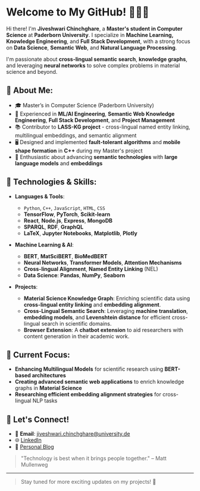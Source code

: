 # Welcome to My GitHub! 👩‍💻✨

Hi there! I'm **Jiveshwari Chinchghare**, a **Master's student in Computer Science** at **Paderborn University**. I specialize in **Machine Learning, Knowledge Engineering**, and **Full Stack Development**, with a strong focus on **Data Science**, **Semantic Web**, and **Natural Language Processing**.

I'm passionate about **cross-lingual semantic search**, **knowledge graphs**, and leveraging **neural networks** to solve complex problems in material science and beyond.

## 🌟 About Me:
- 🎓 Master’s in Computer Science (Paderborn University)
- 💼 Experienced in **ML/AI Engineering**, **Semantic Web Knowledge Engineering**, **Full Stack Development**, and **Project Management**
- 📚 Contributor to **LASS-KG project** - cross-lingual named entity linking, multilingual embeddings, and semantic alignment
- 🖥️ Designed and implemented **fault-tolerant algorithms** and **mobile shape formation** in **C++** during my Master's project
- 🧠 Enthusiastic about advancing **semantic technologies** with **large language models** and **embeddings**

## 🔧 Technologies & Skills:
- **Languages & Tools**: 
    - `Python`, `C++`, `JavaScript`, `HTML`, `CSS`
    - **TensorFlow**, **PyTorch**, **Scikit-learn**
    - **React**, **Node.js**, **Express**, **MongoDB**
    - **SPARQL**, **RDF**, **GraphQL**
    - **LaTeX**, **Jupyter Notebooks**, **Matplotlib**, **Plotly**

- **Machine Learning & AI**: 
    - **BERT**, **MatSciBERT**, **BioMedBERT**
    - **Neural Networks**, **Transformer Models**, **Attention Mechanisms**
    - **Cross-lingual Alignment**, **Named Entity Linking** (NEL)
    - **Data Science**: **Pandas**, **NumPy**, **Seaborn**
  
- **Projects**:
    - **Material Science Knowledge Graph**: Enriching scientific data using **cross-lingual entity linking** and **embedding alignment**.
    - **Cross-Lingual Semantic Search**: Leveraging **machine translation**, **embedding models**, and **Levenshtein distance** for efficient cross-lingual search in scientific domains.
    - **Browser Extension**: A **chatbot extension** to aid researchers with content generation in their academic work.

## 🌱 Current Focus:
- **Enhancing Multilingual Models** for scientific research using **BERT-based architectures**
- **Creating advanced semantic web applications** to enrich knowledge graphs in **Material Science**
- **Researching efficient embedding alignment strategies** for cross-lingual NLP tasks

## 💬 Let's Connect!
- 📧 **Email**: jiveshwari.chinchghare@university.de
- 🌐 [LinkedIn](https://www.linkedin.com/in/jiveshwari/)
- 🌱 [Personal Blog](https://jiveshwari.com)

> "Technology is best when it brings people together." – Matt Mullenweg

---

> Stay tuned for more exciting updates on my projects! 🚀
